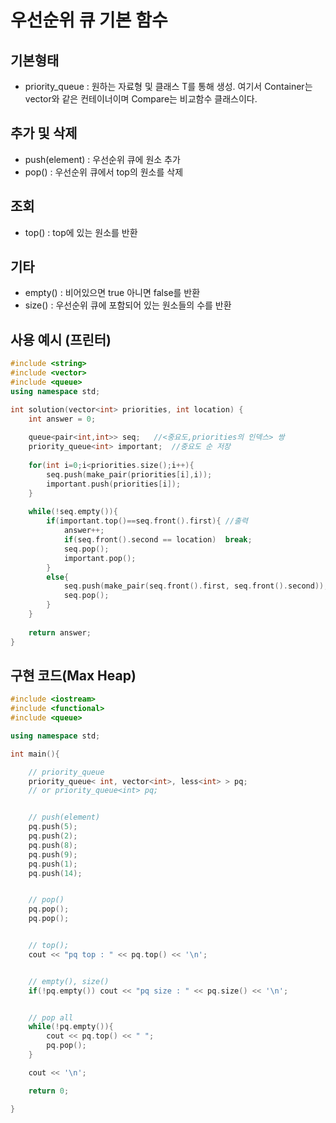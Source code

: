 # 우선순위 큐 기본 함수
## 기본형태
<ul>
    <li>priority_queue<T, Container, Compare> : 원하는 자료형 및 클래스 T를 통해 생성. 여기서 Container는 vector와 같은 컨테이너이며 Compare는 비교함수 클래스이다.
</ul>

## 추가 및 삭제
<ul>
    <li>push(element) : 우선순위 큐에 원소 추가
    <li>pop() : 우선순위 큐에서 top의 원소를 삭제
</ul>

## 조회
<ul>
    <li>top() : top에 있는 원소를 반환
</ul>

## 기타
<ul>
    <li>empty() : 비어있으면 true 아니면 false를 반환
    <li>size() : 우선순위 큐에 포함되어 있는 원소들의 수를 반환
</ul>

## 사용 예시 (프린터)
~~~cpp
#include <string>
#include <vector>
#include <queue>
using namespace std;

int solution(vector<int> priorities, int location) {
    int answer = 0;
    
    queue<pair<int,int>> seq;   //<중요도,priorities의 인덱스> 쌍
    priority_queue<int> important;  //중요도 순 저장
    
    for(int i=0;i<priorities.size();i++){
        seq.push(make_pair(priorities[i],i));
        important.push(priorities[i]);
    }
    
    while(!seq.empty()){
        if(important.top()==seq.front().first){ //출력
            answer++;
            if(seq.front().second == location)  break;
            seq.pop();
            important.pop();      
        }
        else{
            seq.push(make_pair(seq.front().first, seq.front().second));
            seq.pop();
        }
    }
    
    return answer;
}
~~~

## 구현 코드(Max Heap)
~~~cpp
#include <iostream>
#include <functional>
#include <queue>

using namespace std;

int main(){

	// priority_queue
	priority_queue< int, vector<int>, less<int> > pq;
	// or priority_queue<int> pq;


	// push(element)
	pq.push(5);
	pq.push(2);
	pq.push(8);
	pq.push(9);
	pq.push(1);
	pq.push(14);


	// pop()
	pq.pop();
	pq.pop();


	// top();
	cout << "pq top : " << pq.top() << '\n';


	// empty(), size()
	if(!pq.empty()) cout << "pq size : " << pq.size() << '\n';


	// pop all
	while(!pq.empty()){
		cout << pq.top() << " ";
		pq.pop();
	}

	cout << '\n';

	return 0;

}
~~~